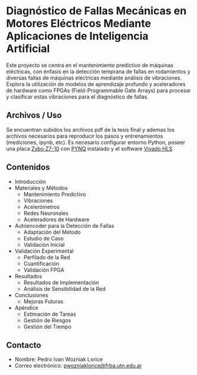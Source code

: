 # Diagnóstico de Fallas Mecánicas en Motores Eléctricos Mediante Aplicaciones de Inteligencia Artificial

Este proyecto se centra en el mantenimiento predictivo de máquinas eléctricas, con énfasis en la detección temprana de fallas en  rodamientos y diversas fallas de máquinas eléctricas mediante análisis de vibraciones. Explora la utilización de modelos de aprendizaje profundo y aceleradores de hardware como FPGAs (Field-Programmable Gate Arrays) para procesar y clasificar estas vibraciones para el diagnóstico de fallas.

## Archivos / Uso
Se encuentran subidos los archivos pdf de la tesis final y ademas los archivos necesarios para reproducir los pasos y entrenamientos (mediciones, ipynb, etc). Es necesario configurar entorno Python, poseer una placa [Zybo Z7-10](https://digilent.com/reference/programmable-logic/zybo-z7/start) con [PYNQ](http://www.pynq.io/) instalado y el software [Vivado HLS](https://www.xilinx.com/products/design-tools/vivado/high-level-design.html)

## Contenidos

- Introducción
- Materiales y Métodos
    - Mantenimiento Predictivo
    - Vibraciones
    - Acelerómetros
    - Redes Neuronales
    - Aceleradores de Hardware
- Autoencoder para la Detección de Fallas
    - Adaptación del Método
    - Estudio de Caso
    - Validación Inicial
- Validación Experimental
    - Perfilado de la Red
    - Cuantificación
    - Validación FPGA
- Resultados
    - Resultados de Implementación
    - Análisis de Sensibilidad de la Red
- Conclusiones
    - Mejoras Futuras
- Apéndice
    - Estimación de Tareas
    - Gestión de Riesgos
    - Gestión del Tiempo


## Contacto

- Nombre: Pedro Ivan Wozniak Lorice
- Correo electrónico: pwozniaklorice@frba.utn.edu.ar
